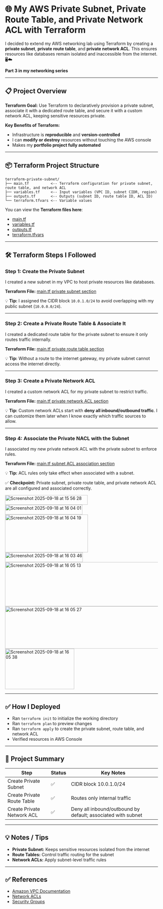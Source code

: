 # 🌐 My AWS Private Subnet, Private Route Table, and Private Network ACL with Terraform

I decided to extend my AWS networking lab using Terraform by creating a **private subnet**, **private route table**, and **private network ACL**. This ensures resources like databases remain isolated and inaccessible from the internet. 🖥️☁️

**Part 3 in my networking series**

---

## 📋 Project Overview

**Terraform Goal:**
Use Terraform to declaratively provision a private subnet, associate it with a dedicated route table, and secure it with a custom network ACL, keeping sensitive resources private.

**Key Benefits of Terraform:**

* Infrastructure is **reproducible** and **version-controlled**
* I can **modify or destroy** resources without touching the AWS console
* Makes my **portfolio project fully automated**

---

## 📦 Terraform Project Structure

```text
terraform-private-subnet/
├── main.tf          <-- Terraform configuration for private subnet, route table, and network ACL
├── variables.tf     <-- Input variables (VPC ID, subnet CIDR, region)
├── outputs.tf       <-- Outputs (subnet ID, route table ID, ACL ID)
└── terraform.tfvars <-- Variable values
```

You can view the **Terraform files here**:

* [main.tf](https://github.com/1suleyman/-AWS-private-subnet-route-table-NACL-Hands-On-Lab/blob/main/main.tf)
* [variables.tf](https://github.com/1suleyman/-AWS-private-subnet-route-table-NACL-Hands-On-Lab/blob/main/variables.tf)
* [outputs.tf](https://github.com/1suleyman/-AWS-private-subnet-route-table-NACL-Hands-On-Lab/blob/main/outputs.tf)
* [terraform.tfvars](https://github.com/1suleyman/-AWS-private-subnet-route-table-NACL-Hands-On-Lab/blob/main/terraform.tfvars)

---

## 🛠 Terraform Steps I Followed

### Step 1: Create the Private Subnet

I created a new subnet in my VPC to host private resources like databases.

**Terraform File:** [main.tf private subnet section](https://github.com/1suleyman/-AWS-private-subnet-route-table-NACL-Hands-On-Lab/blob/main/main.tf#L7)

💡 **Tip:** I assigned the CIDR block `10.0.1.0/24` to avoid overlapping with my public subnet (`10.0.0.0/24`).

---

### Step 2: Create a Private Route Table & Associate It

I created a dedicated route table for the private subnet to ensure it only routes traffic internally.

**Terraform File:** [main.tf private route table section](https://github.com/1suleyman/-AWS-private-subnet-route-table-NACL-Hands-On-Lab/blob/main/main.tf#L15)

💡 **Tip:** Without a route to the internet gateway, my private subnet cannot access the internet directly.

---

### Step 3: Create a Private Network ACL

I created a custom network ACL for my private subnet to restrict traffic.

**Terraform File:** [main.tf private network ACL section](https://github.com/1suleyman/-AWS-private-subnet-route-table-NACL-Hands-On-Lab/blob/main/main.tf#L25)

💡 **Tip:** Custom network ACLs start with **deny all inbound/outbound traffic**. I can customize them later when I know exactly which traffic sources to allow.

---

### Step 4: Associate the Private NACL with the Subnet

I associated my new private network ACL with the private subnet to enforce rules.

**Terraform File:** [main.tf subnet ACL association section](https://github.com/1suleyman/-AWS-private-subnet-route-table-NACL-Hands-On-Lab/blob/main/main.tf#L40)

💡 **Tip:** ACL rules only take effect when associated with a subnet.

✅ **Checkpoint:** Private subnet, private route table, and private network ACL are all configured and associated correctly.

<img width="272" height="32" alt="Screenshot 2025-09-18 at 15 56 28" src="https://github.com/user-attachments/assets/373e61c9-f195-42ab-be0b-fb6742d1f6fa" />

<img width="255" height="32" alt="Screenshot 2025-09-18 at 16 04 01" src="https://github.com/user-attachments/assets/fa1e937b-8965-4ceb-a4c1-6d3fa42f2332" />

<img width="273" height="124" alt="Screenshot 2025-09-18 at 16 04 19" src="https://github.com/user-attachments/assets/1d3e4f64-6fd6-44d7-9161-8bfcd7294b17" />

<img width="256" height="32" alt="Screenshot 2025-09-18 at 16 03 46" src="https://github.com/user-attachments/assets/21bed69f-511a-47c8-bfd8-2799ee9ffeb8" />

<img width="1011" height="145" alt="Screenshot 2025-09-18 at 16 05 13" src="https://github.com/user-attachments/assets/0fe2e9b2-f9ea-43ae-8c6e-9c92e5726d18" />

<img width="1016" height="139" alt="Screenshot 2025-09-18 at 16 05 27" src="https://github.com/user-attachments/assets/b8fc6552-4f72-45ef-9fe9-6c2eb06e7ae3" />

<img width="228" height="133" alt="Screenshot 2025-09-18 at 16 05 38" src="https://github.com/user-attachments/assets/452fc7eb-d24e-4b51-b5dd-597920e6fbd6" />

---

## ✅ How I Deployed

* Ran `terraform init` to initialize the working directory
* Ran `terraform plan` to preview changes
* Ran `terraform apply` to create the private subnet, route table, and network ACL
* Verified resources in AWS Console

---

## 📌 Project Summary

| Step                       | Status | Key Notes                                                    |
| -------------------------- | ------ | ------------------------------------------------------------ |
| Create Private Subnet      | ✅      | CIDR block 10.0.1.0/24                                       |
| Create Private Route Table | ✅      | Routes only internal traffic                                 |
| Create Private Network ACL | ✅      | Deny all inbound/outbound by default; associated with subnet |

---

## 💡 Notes / Tips

* **Private Subnet:** Keeps sensitive resources isolated from the internet
* **Route Tables:** Control traffic routing for the subnet
* **Network ACLs:** Apply subnet-level traffic rules

---

## ✅ References

* [Amazon VPC Documentation](https://docs.aws.amazon.com/vpc/latest/userguide/what-is-amazon-vpc.html)
* [Network ACLs](https://docs.aws.amazon.com/vpc/latest/userguide/vpc-network-acls.html)
* [Security Groups](https://docs.aws.amazon.com/vpc/latest/userguide/VPC_SecurityGroups.html)
